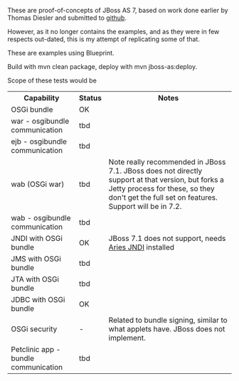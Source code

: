 These are proof-of-concepts of JBoss AS 7, based on work done earlier
by Thomas Diesler and submitted to
[github](https://github.com/tdiesler/jbosgi/tree/d7caf3126fb35b823d083b238e7d974b06865396/testsuite/jbossas).

However, as it no longer contains the examples, and as they were in few
respects out-dated, this is my attempt of replicating some of that.

These are examples using Blueprint.

Build with mvn clean package, deploy with mvn jboss-as:deploy.

Scope of these tests would be


<table>
    <tr>
        <th>Capability</th>
        <th>Status</th>
        <th>Notes</th>
    </tr>
    <tr>
        <td>OSGi bundle</td>
        <td>OK</td>
        <td></td>
    </tr>
    <tr>
        <td>war - osgibundle communication</td>
        <td>tbd</td>
        <td></td>
    </tr>
    <tr>
        <td>ejb - osgibundle communication</td>
        <td>tbd</td>
        <td></td>
    </tr>
    <tr>
        <td>wab (OSGi war)</td>
        <td>tbd</td>
        <td>Note really recommended in JBoss 7.1. JBoss does not directly support at that version, but
		forks a Jetty process for these, so they don't get the full set on features.
		Support will be in 7.2.</td>
    </tr>
    <tr>
        <td>wab - osgibundle communication</td>
        <td>tbd</td>
        <td></td>
    </tr>
    <tr>
        <td>JNDI with OSGi bundle</td>
        <td>OK</td>
        <td>JBoss 7.1 does not support, needs <a href="http://aries.apache.org/modules/jndiproject.html">Aries JNDI</a> installed</td>
    </tr>
    <tr>
        <td>JMS with OSGi bundle</td>
        <td>tbd</td>
        <td></td>
    </tr>
    <tr>
        <td>JTA with OSGi bundle</td>
        <td>tbd</td>
        <td></td>
    </tr>
    <tr>
        <td>JDBC with OSGi bundle</td>
        <td>OK</td>
        <td></td>
    </tr>
    <tr>
        <td>OSGi security</td>
        <td>-</td>
        <td>Related to bundle signing, similar to what applets have. JBoss does not implement.</td>
    </tr>
    <tr>
        <td>Petclinic app - bundle communication</td>
        <td>tbd</td>
        <td></td>
    </tr>
</table>

